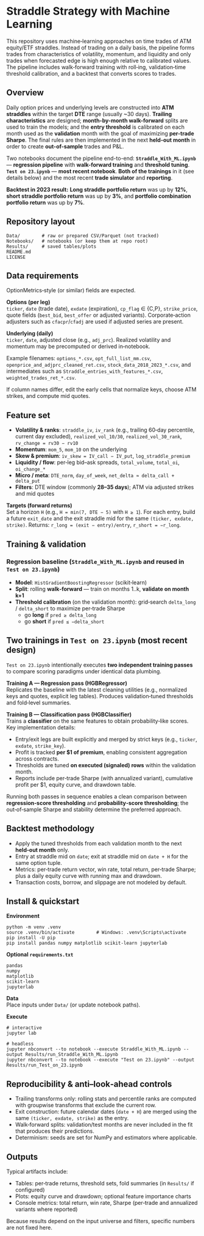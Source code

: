 # Straddle Strategy with Machine Learning

This repository uses machine‑learning approaches on time trades of ATM equity/ETF straddles. Instead of trading on a daily basis, the pipeline forms trades from characteristics of volatility, momentum, and liquidity and only trades when forecasted edge is high enough relative to calibrated values. The pipeline includes walk‑forward training with roll‑ing, validation‑time threshold calibration, and a backtest that converts scores to trades.

## Overview
Daily option prices and underlying levels are constructed into **ATM straddles** within the target **DTE** range (usually ~30 days). **Trailing characteristics** are designed; **month-by-month walk-forward** splits are used to train the models; and the **entry threshold** is calibrated on each month used as the **validation** month with the goal of maximizing **per-trade Sharpe**. The final rules are then implemented in the next **held-out month** in order to create **out-of-sample** trades and P&L.

Two notebooks document the pipeline end-to-end:
**`Straddle_With_ML.ipynb`** — **regression pipeline** with **walk-forward training** and **threshold tuning**.
**`Test on 23.ipynb`** — **most recent notebook**. **Both of the trainings** in it (see details below) and the most recent **trade simulator** and **reporting**.

**Backtest in 2023 result:** **Long straddle portfolio return** was up by **12%**, **short straddle portfolio return** was up by **3%**, and **portfolio combination portfolio return** was up by **7%**.

## Repository layout
```
Data/        # raw or prepared CSV/Parquet (not tracked)
Notebooks/   # notebooks (or keep them at repo root)
Results/     # saved tables/plots
README.md
LICENSE
```

## Data requirements
OptionMetrics‑style (or similar) fields are expected.

**Options (per leg)**  
`ticker`, `date` (trade date), `exdate` (expiration), `cp_flag` ∈ {C,P}, `strike_price`, quote fields (`best_bid`, `best_offer` or adjusted variants). Corporate‑action adjusters such as `cfacpr`/`cfadj` are used if adjusted series are present.

**Underlying (daily)**  
`ticker`, `date`, adjusted close (e.g., `adj_prc`). Realized volatility and momentum may be precomputed or derived in‑notebook.

Example filenames: `options_*.csv`, `opt_full_list_mm.csv`, `openprice_and_adjprc_cleaned_ret.csv`, `stock_data_2018_2023_*.csv`, and intermediates such as `Straddle_entries_with_features_*.csv`, `weighted_trades_ret_*.csv`.

If column names differ, edit the early cells that normalize keys, choose ATM strikes, and compute mid quotes.

## Feature set
- **Volatility & ranks**: `straddle_iv`, `iv_rank` (e.g., trailing 60‑day percentile, current day excluded), `realized_vol_10/30`, `realized_vol_30_rank`, `rv_change = rv30 − rv10`  
- **Momentum**: `mom_5`, `mom_10` on the underlying  
- **Skew & premium**: `iv_skew = IV_call − IV_put`, `log_straddle_premium`  
- **Liquidity / flow**: per‑leg bid–ask spreads, `total_volume`, `total_oi`, `oi_change_*`  
- **Micro / meta**: `DTE_norm`, `day_of_week`, `net_delta ≈ delta_call + delta_put`  
- **Filters**: DTE window (commonly **28–35 days**); ATM via adjusted strikes and mid quotes

**Targets (forward returns)**  
Set a horizon `H` (e.g., `H = min(7, DTE − 5)` with `H ≥ 1`). For each entry, build a future `exit_date` and the exit straddle mid for the same `(ticker, exdate, strike)`. Returns: `r_long = (exit − entry)/entry`, `r_short = −r_long`.

## Training & validation

### Regression baseline (`Straddle_With_ML.ipynb` and reused in `Test on 23.ipynb`)
- **Model**: `HistGradientBoostingRegressor` (scikit‑learn)  
- **Split**: rolling **walk‑forward** — train on months 1..k, **validate on month k+1**  
- **Threshold calibration** (on the validation month): grid‑search `delta_long` / `delta_short` to maximize per‑trade Sharpe  
  - go **long** if `pred ≥ delta_long`  
  - go **short** if `pred ≤ −delta_short`

## Two trainings in `Test on 23.ipynb` (most recent design)
`Test on 23.ipynb` intentionally executes **two independent training passes** to compare scoring paradigms under identical data plumbing.

**Training A — Regression pass (HGBRegressor)**  
Replicates the baseline with the latest cleaning utilities (e.g., normalized keys and quotes, explicit leg tables). Produces validation‑tuned thresholds and fold‑level summaries.

**Training B — Classification pass (HGBClassifier)**  
Trains a **classifier** on the same features to obtain probability‑like scores. Key implementation details:
- Entry/exit legs are built explicitly and merged by strict keys (e.g., `ticker`, `exdate`, `strike_key`).  
- Profit is tracked **per $1 of premium**, enabling consistent aggregation across contracts.  
- Thresholds are tuned **on executed (signaled) rows** within the validation month.  
- Reports include per‑trade Sharpe (with annualized variant), cumulative profit per $1, equity curve, and drawdown table.

Running both passes in sequence enables a clean comparison between **regression‑score thresholding** and **probability‑score thresholding**; the out‑of‑sample Sharpe and stability determine the preferred approach.

## Backtest methodology
- Apply the tuned thresholds from each validation month to the next **held‑out month** only.  
- Entry at straddle mid on `date`; exit at straddle mid on `date + H` for the same option tuple.  
- Metrics: per‑trade return vector, win rate, total return, per‑trade Sharpe; plus a daily equity curve with running max and drawdown.  
- Transaction costs, borrow, and slippage are not modeled by default.

## Install & quickstart

**Environment**
```
python -m venv .venv
source .venv/bin/activate        # Windows: .venv\Scripts\activate
pip install -U pip
pip install pandas numpy matplotlib scikit-learn jupyterlab
```

**Optional `requirements.txt`**
```
pandas
numpy
matplotlib
scikit-learn
jupyterlab
```

**Data**  
Place inputs under `Data/` (or update notebook paths).

**Execute**
```
# interactive
jupyter lab

# headless
jupyter nbconvert --to notebook --execute Straddle_With_ML.ipynb --output Results/run_Straddle_With_ML.ipynb
jupyter nbconvert --to notebook --execute "Test on 23.ipynb" --output Results/run_Test_on_23.ipynb
```

## Reproducibility & anti–look‑ahead controls
- Trailing transforms only: rolling stats and percentile ranks are computed with groupwise transforms that exclude the current row.  
- Exit construction: future calendar dates (`date + H`) are merged using the same `(ticker, exdate, strike)` as the entry.  
- Walk‑forward splits: validation/test months are never included in the fit that produces their predictions.  
- Determinism: seeds are set for NumPy and estimators where applicable.

## Outputs
Typical artifacts include:
- Tables: per‑trade returns, threshold sets, fold summaries (in `Results/` if configured)  
- Plots: equity curve and drawdown; optional feature importance charts  
- Console metrics: total return, win rate, Sharpe (per‑trade and annualized variants where reported)

Because results depend on the input universe and filters, specific numbers are not fixed here.

